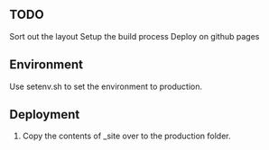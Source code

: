 ## TODO

Sort out the layout
Setup the build process
Deploy on github pages

## Environment

Use setenv.sh to set the environment to production.

## Deployment

1. Copy the contents of _site over to the production folder.

